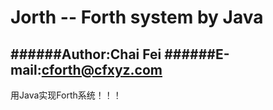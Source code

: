 Jorth -- Forth system by Java
====================

######Author:Chai Fei
######E-mail:cforth@cfxyz.com
--------------------

用Java实现Forth系统！！！
